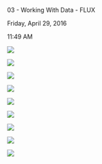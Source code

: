 03 - Working With Data - FLUX

Friday, April 29, 2016

11:49 AM

![](002_03_-_Working_With_Data_-_FLUX_000.png)

![](002_03_-_Working_With_Data_-_FLUX_001.png)

![](002_03_-_Working_With_Data_-_FLUX_002.png)

![](002_03_-_Working_With_Data_-_FLUX_003.png)

![](002_03_-_Working_With_Data_-_FLUX_004.png)

![](002_03_-_Working_With_Data_-_FLUX_005.png)

![](002_03_-_Working_With_Data_-_FLUX_006.png)

![](002_03_-_Working_With_Data_-_FLUX_007.png)

![](002_03_-_Working_With_Data_-_FLUX_008.png)
